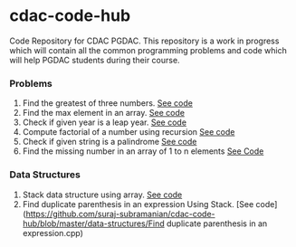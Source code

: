 # cdac-code-hub
Code Repository for CDAC PGDAC.
This repository is a work in progress which will contain all the common programming problems and code which will help PGDAC students during their course.



### Problems
1. Find the greatest of three numbers. [See code](https://github.com/suraj-subramanian/cdac-code-hub/blob/master/problems/max_of_three.cpp)
2. Find the max element in an array. [See code](https://github.com/suraj-subramanian/cdac-code-hub/blob/master/problems/max_of_array.cpp)
3. Check if given year is a leap year. [See code](https://github.com/suraj-subramanian/cdac-code-hub/blob/master/problems/leap_year.cpp)
4. Compute factorial of a number using recursion [See code](https://github.com/suraj-subramanian/cdac-code-hub/blob/master/problems/factorial_recursion.cpp)
5. Check if given string is a palindrome [See code](https://github.com/suraj-subramanian/cdac-code-hub/blob/master/problems/string_palindrome.cpp)
6. Find the missing number in an array of 1 to n elements [See Code](https://github.com/suraj-subramanian/cdac-code-hub/blob/master/problems/missing_number.cpp)
### Data Structures
1. Stack data structure using array. [See code](https://github.com/suraj-subramanian/cdac-code-hub/blob/master/data-structures/stack.cpp)
2. Find duplicate parenthesis in an expression Using Stack. [See code](https://github.com/suraj-subramanian/cdac-code-hub/blob/master/data-structures/Find duplicate parenthesis in an expression.cpp)
